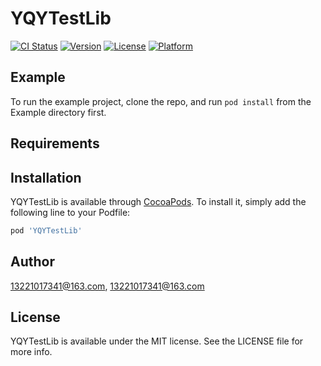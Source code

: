 # YQYTestLib

[![CI Status](https://img.shields.io/travis/13221017341@163.com/YQYTestLib.svg?style=flat)](https://travis-ci.org/13221017341@163.com/YQYTestLib)
[![Version](https://img.shields.io/cocoapods/v/YQYTestLib.svg?style=flat)](https://cocoapods.org/pods/YQYTestLib)
[![License](https://img.shields.io/cocoapods/l/YQYTestLib.svg?style=flat)](https://cocoapods.org/pods/YQYTestLib)
[![Platform](https://img.shields.io/cocoapods/p/YQYTestLib.svg?style=flat)](https://cocoapods.org/pods/YQYTestLib)

## Example

To run the example project, clone the repo, and run `pod install` from the Example directory first.

## Requirements

## Installation

YQYTestLib is available through [CocoaPods](https://cocoapods.org). To install
it, simply add the following line to your Podfile:

```ruby
pod 'YQYTestLib'
```

## Author

13221017341@163.com, <13221017341@163.com>

## License

YQYTestLib is available under the MIT license. See the LICENSE file for more info.
